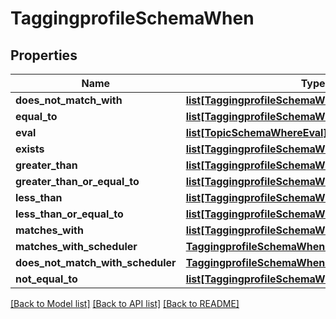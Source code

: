 # TaggingprofileSchemaWhen

## Properties
Name | Type | Description | Notes
------------ | ------------- | ------------- | -------------
**does_not_match_with** | [**list[TaggingprofileSchemaWhenDoesnotmatchwith]**](TaggingprofileSchemaWhenDoesnotmatchwith.md) |  | [optional] 
**equal_to** | [**list[TaggingprofileSchemaWhenEqualto]**](TaggingprofileSchemaWhenEqualto.md) |  | [optional] 
**eval** | [**list[TopicSchemaWhereEval]**](TopicSchemaWhereEval.md) |  | [optional] 
**exists** | [**list[TaggingprofileSchemaWhenExists]**](TaggingprofileSchemaWhenExists.md) |  | [optional] 
**greater_than** | [**list[TaggingprofileSchemaWhenEqualto]**](TaggingprofileSchemaWhenEqualto.md) |  | [optional] 
**greater_than_or_equal_to** | [**list[TaggingprofileSchemaWhenEqualto]**](TaggingprofileSchemaWhenEqualto.md) |  | [optional] 
**less_than** | [**list[TaggingprofileSchemaWhenEqualto]**](TaggingprofileSchemaWhenEqualto.md) |  | [optional] 
**less_than_or_equal_to** | [**list[TaggingprofileSchemaWhenEqualto]**](TaggingprofileSchemaWhenEqualto.md) |  | [optional] 
**matches_with** | [**list[TaggingprofileSchemaWhenDoesnotmatchwith]**](TaggingprofileSchemaWhenDoesnotmatchwith.md) |  | [optional] 
**matches_with_scheduler** | [**TaggingprofileSchemaWhenMatcheswithscheduler**](TaggingprofileSchemaWhenMatcheswithscheduler.md) |  | [optional] 
**does_not_match_with_scheduler** | [**TaggingprofileSchemaWhenMatcheswithscheduler**](TaggingprofileSchemaWhenMatcheswithscheduler.md) |  | [optional] 
**not_equal_to** | [**list[TaggingprofileSchemaWhenEqualto]**](TaggingprofileSchemaWhenEqualto.md) |  | [optional] 

[[Back to Model list]](../README.md#documentation-for-models) [[Back to API list]](../README.md#documentation-for-api-endpoints) [[Back to README]](../README.md)


